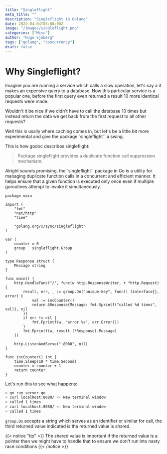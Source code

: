 ```yaml
---
title: "Singleflight"
meta_title: ""
description: "Singleflight in Golang"
date: 2022-04-04T05:00:00Z
image: "/images/singleflight.png"
categories: ["Misc"]
author: "Hugo Sjoberg"
tags: ["golang", "concurrency"]
draft: false
---
```


# Why Singleflight?

Imagine you are running a service which calls a slow operation, let's say a it makes an expensive query to a database. Now this particular service is a popular one, before the first query even returned a result 10 more identical requests were made.

Wouldn't it be nice if we didn't have to call the database 10 times but instead return the data we get back from the first request to all other requests?

Well this is usally where caching comes in, but let's be a little bit more experimental and give the package `singleflight`` a swing.

This is how godoc describes singleflight:

> Package singleflight provides a duplicate function call suppression mechanism.

Alright sounds promising, the `singleflight`` package in Go is a utility for managing duplicate function calls in a concurrent and efficient manner. It helps ensure that a given function is executed only once even if multiple goroutines attempt to invoke it simultaneously.

```golang
package main

import (
	"fmt"
	"net/http"
	"time"

	"golang.org/x/sync/singleflight"
)

var (
	counter = 0
	group   singleflight.Group
)

type Response struct {
	Message string
}

func main() {
	http.HandleFunc("/", func(w http.ResponseWriter, r *http.Request) {
		result, err, _ := group.Do("unique-key", func() (interface{}, error) {
			val := incCounter()
			return &Response{Message: fmt.Sprintf("called %d times", val)}, nil
		})
		if err != nil {
			fmt.Fprintf(w, "error %s", err.Error())
		}
		fmt.Fprintf(w, result.(*Response).Message)
	})

	http.ListenAndServe(":8080", nil)
}

func incCounter() int {
	time.Sleep(10 * time.Second)
	counter = counter + 1
	return counter
}
```

Let's run this to see what happens:
```bash
> go run server.go
> curl localhost:8080/ <- New terminal window
> called 1 times
> curl localhost:8080/ <- New terminal window
> called 1 times
```

`group.Do` accepts a string which serves as an identifier or similar for call, the third returned value indicated is the returned value is shared.

{{< notice "tip" >}}
The shared value is important if the returned value is a pointer then we might have to handle that to ensure we don't run into nasty race conditions
{{< /notice >}}
